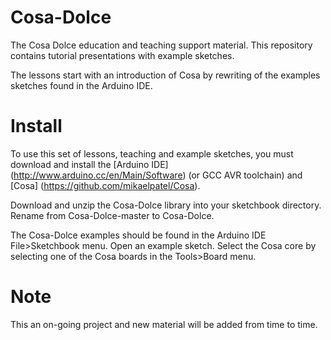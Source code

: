 # Cosa-Dolce

The Cosa Dolce education and teaching support material. This
repository contains tutorial presentations with example sketches.

The lessons start with an introduction of Cosa by rewriting of the
examples sketches found in the Arduino IDE.

# Install

To use this set of lessons, teaching and example sketches, you must
download and install the [Arduino IDE]
(http://www.arduino.cc/en/Main/Software) (or GCC AVR toolchain) and
[Cosa] (https://github.com/mikaelpatel/Cosa).

Download and unzip the Cosa-Dolce library into your sketchbook
directory. Rename from Cosa-Dolce-master to Cosa-Dolce.

The Cosa-Dolce examples should be found in the Arduino IDE
File>Sketchbook menu. Open an example sketch. Select the Cosa core by
selecting one of the Cosa boards in the Tools>Board menu.

# Note

This an on-going project and new material will be added from time to
time.
